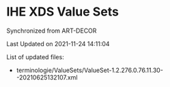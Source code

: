 # IHE XDS Value Sets

Synchronized from ART-DECOR

Last Updated on 2021-11-24 14:11:04

List of updated files:
* terminologie/ValueSets/ValueSet-1.2.276.0.76.11.30--20210625132107.xml
